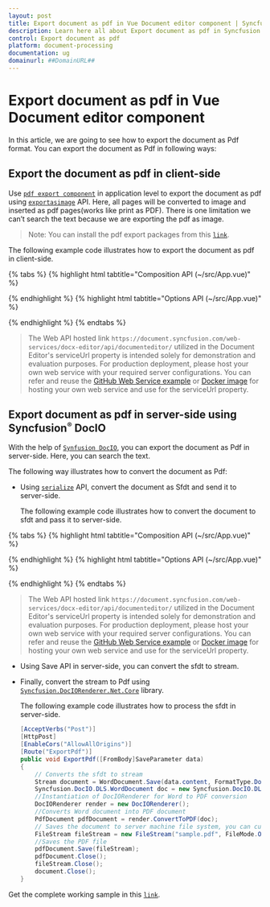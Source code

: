 ```yaml
---
layout: post
title: Export document as pdf in Vue Document editor component | Syncfusion
description: Learn here all about Export document as pdf in Syncfusion Vue Document editor component of Syncfusion Essential JS 2 and more.
control: Export document as pdf 
platform: document-processing
documentation: ug
domainurl: ##DomainURL##
---
```


# Export document as pdf in Vue Document editor component

In this article, we are going to see how to export the document as Pdf format. You can export the document as Pdf in following ways:

## Export the document as pdf in client-side

Use [`pdf export component`](https://www.npmjs.com/package/@syncfusion/ej2-pdf-export) in application level to export the document as pdf using [`exportasimage`](https://ej2.syncfusion.com/vue/documentation/api/document-editor#exportasimage) API. Here, all pages will be converted to image and inserted as pdf pages(works like print as PDF). There is one limitation we can’t search the text because we are exporting the pdf as image.

>Note: You can install the pdf export packages from this [`link`](https://www.npmjs.com/package/@syncfusion/ej2-pdf-export).

The following example code illustrates how to export the document as pdf in client-side.

{% tabs %}
{% highlight html tabtitle="Composition API (~/src/App.vue)" %}

<template>
  <div id="app">
    <button id='export' v-on:click="onClick">Export</button>
    <ejs-documenteditorcontainer ref='container' :serviceUrl='serviceUrl' height="590px" id='container'
      :enableToolbar='true'></ejs-documenteditorcontainer>
  </div>
</template>
<script setup>
import {
  PdfBitmap,
  PdfDocument,
  PdfPageOrientation,
  PdfPageSettings,
  PdfSection,
  SizeF
} from '@syncfusion/ej2-pdf-export';
import { DocumentEditorContainerComponent as EjsDocumenteditorcontainer, Toolbar } from '@syncfusion/ej2-vue-documenteditor';
import { provide, ref } from 'vue';

const container = ref(null);
const serviceUrl = 'https://document.syncfusion.com/web-services/docx-editor/api/documenteditor/';

//Inject require modules.
provide('DocumentEditorContainer', [Toolbar])

const onClick = function () {
  let pdfdocument = new PdfDocument();
  let count = container.value.ej2Instances.documentEditor.pageCount;
  container.value.ej2Instances.documentEditor.documentEditorSettings.printDevicePixelRatio = 2;
  let loadedPage = 0;
  for (let i = 1; i <= count; i++) {
    setTimeout(() => {
      let format = 'image/jpeg';
      // Getting pages as image
      let image = container.value.ej2Instances.documentEditor.exportAsImage(i, format);
      image.onload = function () {
        let imageHeight = parseInt(
          image.style.height.toString().replace('px', '')
        );
        let imageWidth = parseInt(
          image.style.width.toString().replace('px', '')
        );
        let section = pdfdocument.sections.add();
        let settings = new PdfPageSettings(0);
        if (imageWidth > imageHeight) {
          settings.orientation = PdfPageOrientation.Landscape;
        }
        settings.size = new SizeF(imageWidth, imageHeight);
        (section).setPageSettings(settings);
        let page = section.pages.add();
        let graphics = page.graphics;
        let imageStr = image.src.replace('data:image/jpeg;base64,', '');
        let pdfImage = new PdfBitmap(imageStr);
        graphics.drawImage(pdfImage, 0, 0, imageWidth, imageHeight);
        loadedPage++;
        if (loadedPage == count) {
          // Exporting the document as pdf
          pdfdocument.save(
            (container.value.ej2Instances.documentEditor.documentName === ''
              ? 'sample'
              : container.value.ej2Instances.documentEditor.documentName) + '.pdf'
          );
        }
      };
    }, 500);
  }
}
</script>

{% endhighlight %}
{% highlight html tabtitle="Options API (~/src/App.vue)" %}

<template>
  <div id="app">
    <button id='export' v-on:click="onClick">Export</button>
    <ejs-documenteditorcontainer ref='container' :serviceUrl='serviceUrl' height="590px" id='container'
      :enableToolbar='true'></ejs-documenteditorcontainer>
  </div>
</template>
<script>
import {
  PdfBitmap,
  PdfDocument,
  PdfPageOrientation,
  PdfPageSettings,
  PdfSection,
  SizeF
} from '@syncfusion/ej2-pdf-export';
import { DocumentEditorContainerComponent, Toolbar } from '@syncfusion/ej2-vue-documenteditor';

export default {
  components: {
    'ejs-documenteditorcontainer': DocumentEditorContainerComponent
  },
  data() {
    return {
      serviceUrl: 'https://document.syncfusion.com/web-services/docx-editor/api/documenteditor/',
    };
  },
  provide: {
    //Inject require modules.
    DocumentEditorContainer: [Toolbar]
  },
  methods: {
    onClick: function () {
      let pdfdocument = new PdfDocument();
      let count = this.$refs.container.ej2Instances.documentEditor.pageCount;
      this.$refs.container.ej2Instances.documentEditor.documentEditorSettings.printDevicePixelRatio = 2;
      let loadedPage = 0;
      for (let i = 1; i <= count; i++) {
        setTimeout(() => {
          let format = 'image/jpeg';
          // Getting pages as image
          let image = this.$refs.container.ej2Instances.documentEditor.exportAsImage(i, format);
          image.onload = function () {
            let imageHeight = parseInt(
              image.style.height.toString().replace('px', '')
            );
            let imageWidth = parseInt(
              image.style.width.toString().replace('px', '')
            );
            let section = pdfdocument.sections.add();
            let settings = new PdfPageSettings(0);
            if (imageWidth > imageHeight) {
              settings.orientation = PdfPageOrientation.Landscape;
            }
            settings.size = new SizeF(imageWidth, imageHeight);
            (section).setPageSettings(settings);
            let page = section.pages.add();
            let graphics = page.graphics;
            let imageStr = image.src.replace('data:image/jpeg;base64,', '');
            let pdfImage = new PdfBitmap(imageStr);
            graphics.drawImage(pdfImage, 0, 0, imageWidth, imageHeight);
            loadedPage++;
            if (loadedPage == count) {
              // Exporting the document as pdf
              pdfdocument.save(
                (this.$refs.container.ej2Instances.documentEditor.documentName === ''
                  ? 'sample'
                  : this.$refs.container.ej2Instances.documentEditor.documentName) + '.pdf'
              );
            }
          };
        }, 500);
      }
    }
  }
};
</script>

{% endhighlight %}
{% endtabs %}

> The Web API hosted link `https://document.syncfusion.com/web-services/docx-editor/api/documenteditor/` utilized in the Document Editor's serviceUrl property is intended solely for demonstration and evaluation purposes. For production deployment, please host your own web service with your required server configurations. You can refer and reuse the [GitHub Web Service example](https://github.com/SyncfusionExamples/EJ2-DocumentEditor-WebServices) or [Docker image](https://hub.docker.com/r/syncfusion/word-processor-server) for hosting your own web service and use for the serviceUrl property.

## Export document as pdf in server-side using Syncfusion<sup style="font-size:70%">&reg;</sup> DocIO

With the help of [`Synfusion DocIO`](https://help.syncfusion.com/file-formats/docio/word-to-pdf), you can export the document as Pdf in server-side. Here, you can search the text.

The following way illustrates how to convert the document as Pdf:

* Using [`serialize`](https://ej2.syncfusion.com/vue/documentation/api/document-editor#serialize) API, convert the document as Sfdt and send it to server-side.

  The following example code illustrates how to convert the document to sfdt and pass it to server-side.

{% tabs %}
{% highlight html tabtitle="Composition API (~/src/App.vue)" %}

<template>
  <div id="app">
    <button id='export' v-on:click="onClick">Export</button>
    <ejs-documenteditorcontainer ref='container' :serviceUrl='serviceUrl' height="590px" id='container'
      :enableToolbar='true'></ejs-documenteditorcontainer>
  </div>
</template>
<script setup>
import { DocumentEditorContainerComponent as EjsDocumenteditorcontainer, Toolbar } from '@syncfusion/ej2-vue-documenteditor';
import { provide, ref } from 'vue';

const container = ref(null);
const serviceUrl = 'https://document.syncfusion.com/web-services/docx-editor/api/documenteditor/';

//Inject require modules.
provide('DocumentEditorContainer', [Toolbar])

const onClick = function () {
  let http = new XMLHttpRequest();
  // Replace your running web service Url here
  http.open('POST', 'http://localhost:62869/api/documenteditor/ExportPdf');
  http.setRequestHeader('Content-Type', 'application/json;charset=UTF-8');
  http.responseType = 'json';
  //Serialize document content as SFDT.
  let sfdt = { content: container.value.ej2Instances.documentEditor.serialize() };
  //Send the sfdt content to server side.
  http.send(JSON.stringify(sfdt));
}

</script>

{% endhighlight %}
{% highlight html tabtitle="Options API (~/src/App.vue)" %}

<template>
  <div id="app">
    <button id='export' v-on:click="onClick">Export</button>
    <ejs-documenteditorcontainer ref='container' :serviceUrl='serviceUrl' height="590px" id='container'
      :enableToolbar='true'></ejs-documenteditorcontainer>
  </div>
</template>
<script>
import { DocumentEditorContainerComponent, Toolbar } from '@syncfusion/ej2-vue-documenteditor';

export default {
  components: {
    'ejs-documenteditorcontainer': DocumentEditorContainerComponent
  },
  data() {
    return {
      serviceUrl: 'https://document.syncfusion.com/web-services/docx-editor/api/documenteditor/'
    };
  },
  provide: {
    //Inject require modules.
    DocumentEditorContainer: [Toolbar]
  },
  methods: {
    onClick: function () {
      let http = new XMLHttpRequest();
      // Replace your running web service Url here
      http.open('POST', 'http://localhost:62869/api/documenteditor/ExportPdf');
      http.setRequestHeader('Content-Type', 'application/json;charset=UTF-8');
      http.responseType = 'json';
      //Serialize document content as SFDT.
      let sfdt = { content: this.$refs.container.ej2Instances.documentEditor.serialize() };
      //Send the sfdt content to server side.
      http.send(JSON.stringify(sfdt));
    }
  }
};
</script>

{% endhighlight %}
{% endtabs %}

> The Web API hosted link `https://document.syncfusion.com/web-services/docx-editor/api/documenteditor/` utilized in the Document Editor's serviceUrl property is intended solely for demonstration and evaluation purposes. For production deployment, please host your own web service with your required server configurations. You can refer and reuse the [GitHub Web Service example](https://github.com/SyncfusionExamples/EJ2-DocumentEditor-WebServices) or [Docker image](https://hub.docker.com/r/syncfusion/word-processor-server) for hosting your own web service and use for the serviceUrl property.

* Using Save API in server-side, you can convert the sfdt to stream.
* Finally, convert the stream to Pdf using [`Syncfusion.DocIORenderer.Net.Core`](https://www.nuget.org/packages/Syncfusion.DocIORenderer.Net.Core) library.

  The following example code illustrates how to process the sfdt in server-side.

  ```c#
  [AcceptVerbs("Post")]
  [HttpPost]
  [EnableCors("AllowAllOrigins")]
  [Route("ExportPdf")]
  public void ExportPdf([FromBody]SaveParameter data)
  {
      // Converts the sfdt to stream
      Stream document = WordDocument.Save(data.content, FormatType.Docx);
      Syncfusion.DocIO.DLS.WordDocument doc = new Syncfusion.DocIO.DLS.WordDocument(document, Syncfusion.DocIO.FormatType.Docx);
      //Instantiation of DocIORenderer for Word to PDF conversion
      DocIORenderer render = new DocIORenderer();
      //Converts Word document into PDF document
      PdfDocument pdfDocument = render.ConvertToPDF(doc);
      // Saves the document to server machine file system, you can customize here to save into databases or file servers based on requirement.
      FileStream fileStream = new FileStream("sample.pdf", FileMode.OpenOrCreate, FileAccess.ReadWrite);
      //Saves the PDF file
      pdfDocument.Save(fileStream);
      pdfDocument.Close();
      fileStream.Close();
      document.Close();
  }
  ```

Get the complete working sample in this [`link`](https://github.com/SyncfusionExamples/Export-document-as-PDF-in-Document-Editor/).
